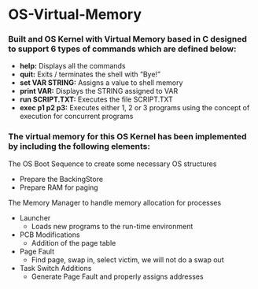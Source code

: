 # OS-Virtual-Memory
### Built and OS Kernel with Virtual Memory based in C designed to support 6 types of commands which are defined below:

* **help:** Displays all the commands
* **quit:** Exits / terminates the shell with “Bye!”
* **set VAR STRING:** Assigns a value to shell memory
* **print VAR:** Displays the STRING assigned to VAR
* **run SCRIPT.TXT:** Executes the file SCRIPT.TXT
* **exec p1 p2 p3:** Executes either 1, 2 or 3 programs using the concept of execution for concurrent programs

### The virtual memory for this OS Kernel has been implemented by including the following elements:

The OS Boot Sequence to create some necessary OS structures 
* Prepare the BackingStore
* Prepare RAM for paging

The Memory Manager to handle memory allocation for processes 
* Launcher
  * Loads new programs to the run-time environment 
* PCB Modifications
  * Addition of the page table 
* Page Fault
  * Find page, swap in, select victim, we will not do a swap out 
* Task Switch Additions
  * Generate Page Fault and properly assigns addresses

